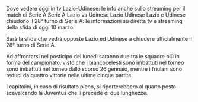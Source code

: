 Dove vedere oggi in tv Lazio-Udinese: le info anche sullo streaming per il match di Serie A
Serie A
Lazio vs Udinese
Lazio
Udinese
Lazio e Udinese chiudono il 28° turno di Serie A: le informazioni su diretta tv e streaming della sfida di oggi 10 marzo.

Sarà la sfida che vedrà opposte Lazio ed Udinese a chiudere ufficialmente il 28° turno di Serie A.

Ad affrontarsi nel posticipo del lunedì saranno due tra le squadre più in forma del campionato, visto che i biancocelesti sono imbattuti nel torneo sono imbattuti nel torneo dallo scorso 26 gennaio, mentre i friulani sono reduci da quattro vittorie nelle ultime cinque partite.

I capitolini, in caso di risultato pieno, si riporterebbero al quarto posto scavalcando la Juventus che li precede di due lunghezze.
